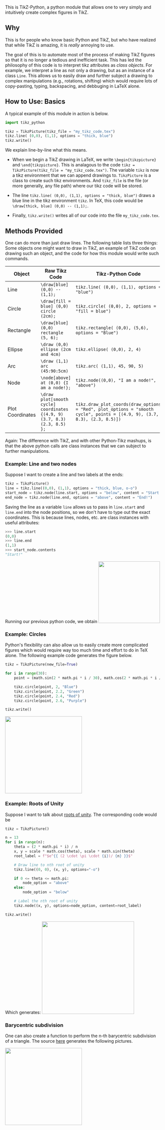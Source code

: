 
This is TikZ-Python, a python module that allows one to very simply and intuitively create complex figures in TikZ. 

## Why
This is for people who know basic Python and TikZ, but who have realized that while TikZ is amazing, it is *really* annoying to use. 

The goal of this is to automate most of the process of making TikZ figures so that it is no longer a tedious and inefficient task. This has led the philosophy of this code is to interpret tikz attributes as *class objects*. For example, we interpret a line as not only a drawing, but as an instance of a class `Line`. This allows us to easily draw and further subject a drawing to complex manipulations (e.g., rotations, shifting) which would require lots of copy-pasting, typing, backspacing, and debbuging in LaTeX alone. 

## How to Use: Basics
A typical example of this module in action is below. 
```python
import tikz_python

tikz = TikzPicture(tikz_file = "my_tikz_code.tex")
tikz.line( (0,0), (1,1), options = "thick, blue")
tikz.write()
```
We explain line-by-line what this means.

* When we begin a TikZ drawing in LaTeX, we write `\begin{tikzpicture}` and `\end{tikzpicture}`. This is analagous to the code `tikz = TikzPicture(tikz_file = "my_tikz_code.tex")`. The variable `tikz` is now a tikz environment that we can append drawings to. `TikzPicture` is a class to create such tikz environments. And `tikz_file` is the file (or more generally, any file path) where our tikz code will be stored.

* The line `tikz.line( (0,0), (1,1), options = "thick, blue")` draws a blue line in the tikz environment `tikz`. 
In TeX, this code would be `\draw[thick, blue] (0,0) -- (1,1);`.

* Finally, `tikz.write()` writes all of our code into the file `my_tikz_code.tex`.

## Methods Provided
One can do more than just draw lines. The following table lists three things: Some objects one might want to draw in TikZ, an example of TikZ code on drawing such an object, and the code for how this module would write such commands.

Object        | Raw Tikz Code   | Tikz-Python Code |
 -------------| -------------   | ------------- |
Line         | `\draw[blue] (0,0) -- (1,1);`             | `tikz.line( (0,0), (1,1), options = "blue")` 
Circle        | `\draw[fill = blue] (0,0) circle (2cm);` | `tikz.circle( (0,0), 2, options = "fill = blue")`  |
Rectangle     | `\draw[blue] (0,0) rectangle (5, 6);`    | `tikz.rectangle( (0,0), (5,6), options = "Blue")`  |
Ellipse       | `\draw (0,0) ellipse (2cm and 4cm)`      | `tikz.ellipse( (0,0), 2, 4)`
Arc           | `\draw (1,1) arc (45:90:5cm)`            | `tikz.arc( (1,1), 45, 90, 5)`
Node          | `\node[above] at (0,0) {I am a node!};`  | `tikz.node((0,0), "I am a node!", "above")`
Plot Coordinates   | `\draw plot[smooth cycle] coordinates {(4.9, 9) (3.7, 8.3) (2.3, 8.5) };` | `tikz.draw_plot_coords(draw_options = "Red", plot_options = "smooth cycle", points = [(4.9, 9), (3.7, 8.3), (2.3, 8.5)])`	

Again: The difference with TikZ, and with other Python-Tikz mashups, is that the above python calls are class instances that we can subject to further manipulations.


### Example: Line and two nodes
Suppose I want to create a line and two labels at the ends:
```python
tikz = TikzPicture()
line = tikz.line((0,0), (1,1), options = "thick, blue, o-o")
start_node = tikz.node(line.start, options = "below", content = "Start!")
end_node = tikz.node(line.end, options = "above", content = "End!")
```
Saving the line as a variable `line` allows us to pass in `line.start` and `line.end` into the node positions, so we don't have to type out the exact coordinates. 
This is because lines, nodes, etc. are class instances with useful attributes: 
```python
>>> line.start
(0,0)
>>> line.end
(1,1)
>>> start_node.contents
"Start!"
```
Running our previous python code, we obtain
<img src="https://github.com/ltrujello/Tikz-Python/blob/main/examples/example_imgs/line_and_two_nodes.png" height = 200/> 


### Example: Circles
Python's flexibility can also allow us to easily create more complicated figures which would require way too much time and effort to do in TeX alone. The following example code generates the figure below.
```python
tikz = TikzPicture(new_file=True)

for i in range(30):
    point = (math.sin(2 * math.pi * i / 30), math.cos(2 * math.pi * i / 30))

    tikz.circle(point, 2, "Blue") 
    tikz.circle(point, 2.2, "Green")
    tikz.circle(point, 2.4, "Red")
    tikz.circle(point, 2.6, "Purple")

tikz.write()
```
<img src="https://github.com/ltrujello/Tikz-Python/blob/main/examples/example_imgs/circles.png" height = 250/>


### Example: Roots of Unity 
Suppose I want to talk about [roots of unity](https://en.wikipedia.org/wiki/Root_of_unity). The corresponding code would be
```python
tikz = TikzPicture()

n = 13
for i in range(n):
    theta = (2 * math.pi * i) / n
    x, y = scale * math.cos(theta), scale * math.sin(theta)
    root_label = f"$e^{{ (2 \cdot \pi \cdot {i})/ {n} }}$"

    # Draw line to nth root of unity
    tikz.line((0, 0), (x, y), options="-o")

    if 0 <= theta <= math.pi:
        node_option = "above"
    else:
        node_option = "below"

    # Label the nth root of unity
    tikz.node((x, y), options=node_option, content=root_label)

tikz.write()
```
Which generates: 
<img src="https://github.com/ltrujello/Tikz-Python/blob/main/examples/example_imgs/roots_of_unity.png" height = 300/>



### Barycentric subdivision
One can also create a function to perform the n-th barycentric subdivision of a triangle. The source [here](https://github.com/ltrujello/Tikz-Python/blob/main/examples/barycentric.py) generates the following pictures. 

<img src="https://github.com/ltrujello/Tikz-Python/blob/main/examples/example_imgs/barycentric.png" height = 250/>











